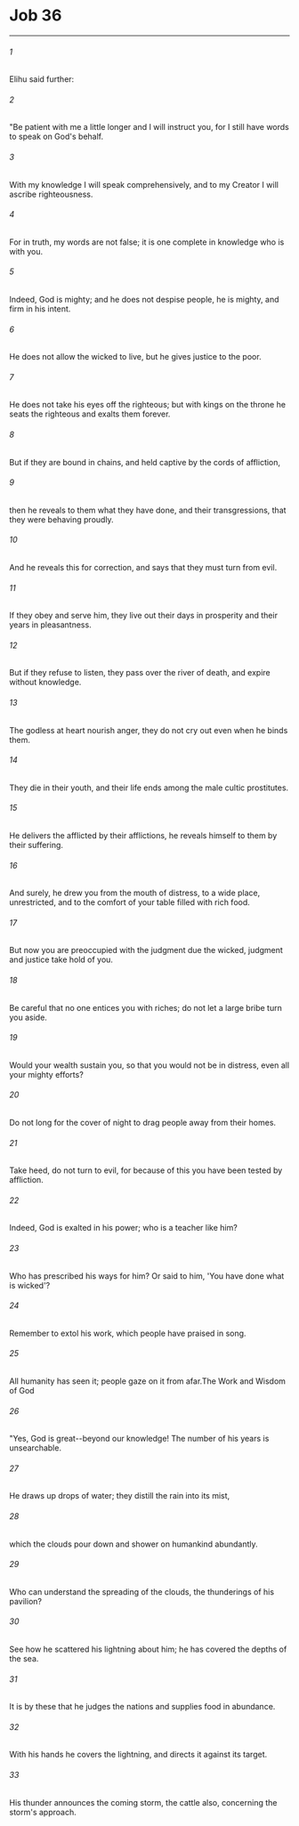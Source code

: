 # Job 36
***



###### 1 
Elihu said further: 

###### 2 
"Be patient with me a little longer and I will instruct you, for I still have words to speak on God's behalf. 

###### 3 
With my knowledge I will speak comprehensively, and to my Creator I will ascribe righteousness. 

###### 4 
For in truth, my words are not false; it is one complete in knowledge who is with you. 

###### 5 
Indeed, God is mighty; and he does not despise people, he is mighty, and firm in his intent. 

###### 6 
He does not allow the wicked to live, but he gives justice to the poor. 

###### 7 
He does not take his eyes off the righteous; but with kings on the throne he seats the righteous and exalts them forever. 

###### 8 
But if they are bound in chains, and held captive by the cords of affliction, 

###### 9 
then he reveals to them what they have done, and their transgressions, that they were behaving proudly. 

###### 10 
And he reveals this for correction, and says that they must turn from evil. 

###### 11 
If they obey and serve him, they live out their days in prosperity and their years in pleasantness. 

###### 12 
But if they refuse to listen, they pass over the river of death, and expire without knowledge. 

###### 13 
The godless at heart nourish anger, they do not cry out even when he binds them. 

###### 14 
They die in their youth, and their life ends among the male cultic prostitutes. 

###### 15 
He delivers the afflicted by their afflictions, he reveals himself to them by their suffering. 

###### 16 
And surely, he drew you from the mouth of distress, to a wide place, unrestricted, and to the comfort of your table filled with rich food. 

###### 17 
But now you are preoccupied with the judgment due the wicked, judgment and justice take hold of you. 

###### 18 
Be careful that no one entices you with riches; do not let a large bribe turn you aside. 

###### 19 
Would your wealth sustain you, so that you would not be in distress, even all your mighty efforts? 

###### 20 
Do not long for the cover of night to drag people away from their homes. 

###### 21 
Take heed, do not turn to evil, for because of this you have been tested by affliction. 

###### 22 
Indeed, God is exalted in his power; who is a teacher like him? 

###### 23 
Who has prescribed his ways for him? Or said to him, 'You have done what is wicked'? 

###### 24 
Remember to extol his work, which people have praised in song. 

###### 25 
All humanity has seen it; people gaze on it from afar.The Work and Wisdom of God 

###### 26 
"Yes, God is great--beyond our knowledge! The number of his years is unsearchable. 

###### 27 
He draws up drops of water; they distill the rain into its mist, 

###### 28 
which the clouds pour down and shower on humankind abundantly. 

###### 29 
Who can understand the spreading of the clouds, the thunderings of his pavilion? 

###### 30 
See how he scattered his lightning about him; he has covered the depths of the sea. 

###### 31 
It is by these that he judges the nations and supplies food in abundance. 

###### 32 
With his hands he covers the lightning, and directs it against its target. 

###### 33 
His thunder announces the coming storm, the cattle also, concerning the storm's approach.
